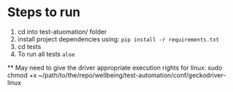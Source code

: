 # Steps to run

1. cd into test-atuomation/ folder
2. install project dependencies using: ```pip install -r requirements.txt```
3. cd tests
4. To run all tests ```aloe```

** May need to give the driver appropriate execution rights
for linux: sudo chmod +x ~/path/to/the/repo/wellbeing/test-automation/conf/geckodriver-linux 